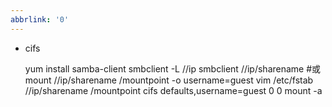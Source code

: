 ```yaml
---
abbrlink: '0'
---
```

* cifs


    yum install samba-client
    smbclient -L //ip
    smbclient //ip/sharename
    #或
    mount //ip/sharename /mountpoint -o username=guest
    vim /etc/fstab
    //ip/sharename /mountpoint cifs	defaults,username=guest 0 0
    mount -a
